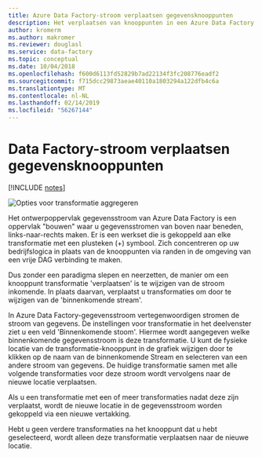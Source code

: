 ```yaml
---
title: Azure Data Factory-stroom verplaatsen gegevensknooppunten
description: Het verplaatsen van knooppunten in een Azure Data Factory gegevensstroom-Diagram
author: kromerm
ms.author: makromer
ms.reviewer: douglasl
ms.service: data-factory
ms.topic: conceptual
ms.date: 10/04/2018
ms.openlocfilehash: f600d6113fd52829b7ad22134f3fc208776eadf2
ms.sourcegitcommit: f715dcc29873aeae40110a1803294a122dfb4c6a
ms.translationtype: MT
ms.contentlocale: nl-NL
ms.lasthandoff: 02/14/2019
ms.locfileid: "56267144"
---
```

# <a name="data-factory-data-flow-move-nodes"></a>Data Factory-stroom verplaatsen gegevensknooppunten

[!INCLUDE [notes](../../includes/data-factory-data-flow-preview.md)]

![Opties voor transformatie aggregeren](media/data-flow/agghead.png "aggregator koptekst")

Het ontwerpoppervlak gegevensstroom van Azure Data Factory is een oppervlak "bouwen" waar u gegevensstromen van boven naar beneden, links-naar-rechts maken. Er is een werkset die is gekoppeld aan elke transformatie met een plusteken (+) symbool. Zich concentreren op uw bedrijfslogica in plaats van de knooppunten via randen in de omgeving van een vrije DAG verbinding te maken.

Dus zonder een paradigma slepen en neerzetten, de manier om een knooppunt transformatie 'verplaatsen' is te wijzigen van de stroom inkomende. In plaats daarvan, verplaatst u transformaties om door te wijzigen van de 'binnenkomende stream'.

In Azure Data Factory-gegevensstroom vertegenwoordigen stromen de stroom van gegevens. De instellingen voor transformatie in het deelvenster ziet u een veld 'Binnenkomende stoom'. Hiermee wordt aangegeven welke binnenkomende gegevensstroom is deze transformatie. U kunt de fysieke locatie van de transformatie-knooppunt in de grafiek wijzigen door te klikken op de naam van de binnenkomende Stream en selecteren van een andere stroom van gegevens. De huidige transformatie samen met alle volgende transformaties voor deze stroom wordt vervolgens naar de nieuwe locatie verplaatsen.

Als u een transformatie met een of meer transformaties nadat deze zijn verplaatst, wordt de nieuwe locatie in de gegevensstroom worden gekoppeld via een nieuwe vertakking.

Hebt u geen verdere transformaties na het knooppunt dat u hebt geselecteerd, wordt alleen deze transformatie verplaatsen naar de nieuwe locatie.
